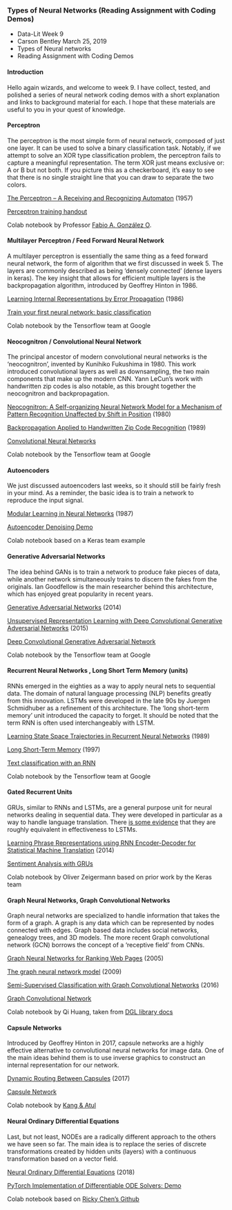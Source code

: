 ### Types of Neural Networks (Reading Assignment with Coding Demos)

- Data-Lit Week 9
- Carson Bentley       March 25, 2019
- Types of Neural networks
- Reading Assignment with Coding Demos
 

#### Introduction

Hello again wizards, and welcome to week 9. I have collect, tested, and polished a series of neural network coding demos with a short explanation and links to background material for each. I hope that these materials are useful to you in your quest of knowledge.

#### Perceptron

The perceptron is the most simple form of neural network, composed of just one layer. It can be used to solve a binary classification task. Notably, if we attempt to solve an XOR type classification problem, the perceptron fails to capture a meaningful representation. The term XOR just means exclusive or: A or B but not both. If you picture this as a checkerboard, it’s easy to see that there is no single straight line that you can draw to separate the two colors.

[The Perceptron – A Receiving and Recognizing Automaton](https://blogs.umass.edu/brain-wars/files/2016/03/rosenblatt-1957.pdf) (1957)

[Perceptron training handout](https://colab.research.google.com/drive/1dUzgdITJpNXJIEsoqRtEdR7wA9Biihg9)

Colab notebook by Professor [Fabio A. González O](http://dis.unal.edu.co/~fgonza/).


#### Multilayer Perceptron / Feed Forward Neural Network

A multilayer perceptron is essentially the same thing as a feed forward neural network, the form of algorithm that we first discussed in week 5. The layers are commonly described as being ‘densely connected’ (dense layers in keras). The key insight that allows for efficient multiple layers is the backpropagation algorithm, introduced by Geoffrey Hinton in 1986.

[Learning Internal Representations by Error Propagation](https://web.stanford.edu/class/psych209a/ReadingsByDate/02_06/PDPVolIChapter8.pdf) (1986)

[Train your first neural network: basic classification](https://colab.research.google.com/github/tensorflow/docs/blob/master/site/en/r2/tutorials/keras/basic_classification.ipynb)

Colab notebook by the Tensorflow team at Google


#### Neocognitron / Convolutional Neural Network

The principal ancestor of modern convolutional neural networks is the ‘neocognitron’, invented by Kunihiko Fukushima in 1980. This work introduced convolutional layers as well as downsampling, the two main components that make up the modern CNN. Yann LeCun’s work with handwritten zip codes is also notable, as this brought together the neocognitron and backpropagation.

[Neocognitron: A Self-organizing Neural Network Model for a Mechanism of Pattern Recognition Unaffected by Shift in Position](https://www.rctn.org/bruno/public/papers/Fukushima1980.pdf) (1980)

[Backpropagation Applied to Handwritten Zip Code Recognition](http://yann.lecun.com/exdb/publis/pdf/lecun-89e.pdf) (1989)

[Convolutional Neural Networks](https://github.com/tensorflow/docs/blob/master/site/en/r2/tutorials/images/intro_to_cnns.ipynb)

Colab notebook by the Tensorflow team at Google


#### Autoencoders

We just discussed autoencoders last weeks, so it should still be fairly fresh in your mind. As a reminder, the basic idea is to train a network to reproduce the input signal.

[Modular Learning in Neural Networks](https://www.aaai.org/Papers/AAAI/1987/AAAI87-050.pdf) (1987)

[Autoencoder Denoising Demo](https://colab.research.google.com/github/aztecman/DataLit/blob/master/Denoising_Autoencoder_Demo.ipynb)

Colab notebook based on a Keras team example


#### Generative Adversarial Networks

The idea behind GANs is to train a network to produce fake pieces of data, while another network simultaneously trains to discern the fakes from the originals. Ian Goodfellow is the main researcher behind this architecture, which has enjoyed great popularity in recent years.

[Generative Adversarial Networks](https://arxiv.org/abs/1406.2661) (2014)

[Unsupervised Representation Learning with Deep Convolutional Generative Adversarial Networks](https://arxiv.org/abs/1511.06434) (2015)

[Deep Convolutional Generative Adversarial Network](https://colab.research.google.com/github/tensorflow/docs/blob/master/site/en/r2/tutorials/generative/dcgan.ipynb)

Colab notebook by the Tensorflow team at Google


#### Recurrent Neural Networks , Long Short Term Memory (units)

RNNs emerged in the eighties as a way to apply neural nets to sequential data. The domain of natural language processing (NLP) benefits greatly from this innovation. LSTMs were developed in the late 90s by Juergen Schmidhuber as a refinement of this architecture. The ‘long short-term memory’ unit introduced the capacity to forget. It should be noted that the term RNN is often used interchangeably with LSTM.

[Learning State Space Trajectories in Recurrent Neural Networks](http://www.bcl.hamilton.ie/~barak/papers/NC-dynets-89.pdf) (1989)

[Long Short-Term Memory](https://www.bioinf.jku.at/publications/older/2604.pdf) (1997)

[Text classification with an RNN](https://colab.research.google.com/github/tensorflow/docs/blob/master/site/en/r2/tutorials/sequences/text_classification_rnn.ipynb)

Colab notebook by the Tensorflow team at Google


#### Gated Recurrent Units

GRUs, similar to RNNs and LSTMs, are a general purpose unit for neural networks dealing in sequential data. They were developed in particular as a way to handle language translation. There [is some evidence](https://arxiv.org/abs/1412.3555) that they are roughly equivalent in effectiveness to LSTMs.

[Learning Phrase Representations using RNN Encoder-Decoder for Statistical Machine Translation](https://arxiv.org/abs/1406.1078) (2014)

[Sentiment Analysis with GRUs](https://colab.research.google.com/github/djcordhose/ai/blob/master/notebooks/tensorflow/sentiment-gru.ipynb)

Colab notebook by Oliver Zeigermann based on prior work by the Keras team


#### Graph Neural Networks, Graph Convolutional Networks

Graph neural networks are specialized to handle information that takes the form of a graph. A graph is any data which can be represented by nodes connected with edges. Graph based data includes social networks, genealogy trees, and 3D models. The more recent Graph convolutional network (GCN) borrows the concept of a ‘receptive field’ from CNNs.

[Graph Neural Networks for Ranking Web Pages](http://delab.csd.auth.gr/~dimitris/courses/ir_spring06/page_rank_computing/01517930.pdf) (2005)

[The graph neural network model](http://citeseerx.ist.psu.edu/viewdoc/download?doi=10.1.1.1015.7227&rep=rep1&type=pdf) (2009)

[Semi-Supervised Classification with Graph Convolutional Networks](https://arxiv.org/abs/1609.02907) (2016)

[Graph Convolutional Network](https://colab.research.google.com/gist/aztecman/b94bc5b5de1d58dfec38c9f5ab5ef47b/1_gcn.ipynb)

Colab notebook by Qi Huang, taken from [DGL library docs](https://docs.dgl.ai/en/latest/tutorials/models/1_gnn/1_gcn.html)


#### Capsule Networks

Introduced by Geoffrey Hinton in 2017, capsule networks are a highly effective alternative to convolutional neural networks for image data. One of the main ideas behind them is to use inverse graphics to construct an internal representation for our network.

[Dynamic Routing Between Capsules](https://arxiv.org/abs/1710.09829) (2017)

[Capsule Network](https://colab.research.google.com/github/TheAILearner/Capsule-Network/blob/master/Capsule%20Network.ipynb)

Colab notebook by [Kang & Atul](https://theailearner.com/2019/01/21/capsule-networks/)


#### Neural Ordinary Differential Equations

Last, but not least, NODEs are a radically different approach to the others we have seen so far. The main idea is to replace the series of discrete transformations created by hidden units (layers) with a continuous transformation based on a vector field.

[Neural Ordinary Differential Equations](https://arxiv.org/abs/1806.07366) (2018)

[PyTorch Implementation of Differentiable ODE Solvers: Demo](https://colab.research.google.com/github/aztecman/DataLit/blob/master/NODEs_DEMO.ipynb)

Colab notebook based on [Ricky Chen’s Github](https://github.com/rtqichen/torchdiffeq)